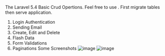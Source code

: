The Laravel 5.4 Basic Crud Opertions. Feel free to use .
First migrate tables then serve application.
  1) Login Authentication
  2) Sending Email
  3) Create, Edit and Delete
  4) Flash Data
  5) Form Validations
  6) Paginations
Some Screenshots
![image](https://user-images.githubusercontent.com/74889807/130729256-c694c793-6ded-4279-8f54-2413e36efec3.png)
![image](https://user-images.githubusercontent.com/74889807/130729411-59d902ee-dd79-4c0b-a63e-518105f652dc.png)

